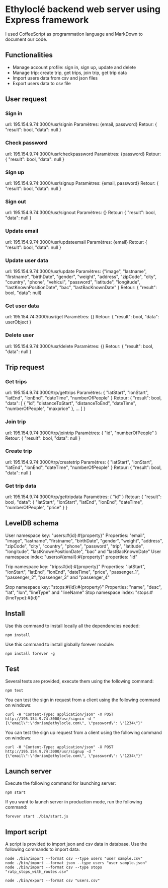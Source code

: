 # Ethyloclé backend web server using Express framework

I used CoffeeScript as programmation language and MarkDown to document our code.

## Functionalities
* Manage account profile: sign in, sign up, update and delete
* Manage trip: create trip, get trips, join trip, get trip data
* Import users data from csv and json files
* Export users data to csv file

## User request

### Sign in
url: 195.154.9.74:3000/usr/signin
Paramètres: {email, password}
Retour: { "result": bool, "data": null }

### Check password
url: 195.154.9.74:3000/usr/checkpassword
Paramètres: {password}
Retour: { "result": bool, "data": null }

### Sign up
url: 195.154.9.74:3000/usr/signup
Paramètres: {email, password}
Retour: { "result": bool, "data": null }

### Sign out
url: 195.154.9.74:3000/usr/signout
Paramètres: {}
Retour: { "result": bool, "data": null }

### Update email
url: 195.154.9.74:3000/usr/updateemail
Paramètres: {email}
Retour: { "result": bool, "data": null }

### Update user data
url: 195.154.9.74:3000/usr/update
Paramètres: {"image", "lastname", "firstname", "birthDate", "gender", "weight", "address", "zipCode", "city", "country", "phone", "vehicul", "password", "latitude", "longitude", "lastKnownPositionDate", "bac", "lastBacKnownDate" }
Retour: { "result": bool, "data": null}

### Get user data
url: 195.154.74:3000/usr/get
Paramètres: {}
Retour: { "result": bool, "data": userObject }

### Delete user
url: 195.154.9.74:3000/usr/delete
Paramètres: {}
Retour: { "result": bool, "data": null }

## Trip request

### Get trips
url: 195.154.9.74:3000/trp/gettrips
Paramètres: { "latStart", "lonStart", "latEnd", "lonEnd", "dateTime", "numberOfPeople" }
Retour: { "result": bool, "data": [ { "id", "distanceToStart", "distanceToEnd", "dateTime", "numberOfPeople", "maxprice" }, ... ] }

### Join trip
url: 195.154.9.74:3000/trp/jointrip
Paramètres: { "id", "numberOfPeople" }
Retour: { "result": bool, "data": null }

### Create trip
url: 195.154.9.74:3000/trp/createtrip
Paramètres: { "latStart", "lonStart", "latEnd", "lonEnd", "dateTime", "numberOfPeople" }
Retour: { "result": bool, "data": null }

### Get trip data
url: 195.154.9.74:3000/trp/gettripdata
Paramètres: { "id" }
Retour: { "result": bool, "data": { "latStart", "lonStart", "latEnd", "lonEnd", "dateTime", "numberOfPeople", "price" } }

## LevelDB schema
User namespace key: "users:#{id}:#{property}"
Properties: "email", "image", "lastname", "firstname", "birthDate", "gender", "weight", "address", "zipCode", "city", "country", "phone", "password", "trip", "latitude", "longitude", "lastKnownPositionDate", "bac" and "lastBacKnownDate"
User namespace index: "users:#{email}:#{property}"
properties: "id"

Trip namespace key: "trips:#{id}:#{property}"
Properties: "latStart", "lonStart", "latEnd", "lonEnd", "dateTime", "price", "passenger_1", "passenger_2", "passenger_3" and "passenger_4"

Stop namespace key: "stops:#{id}:#{property}"
Properties: "name", "desc", "lat", "lon", "lineType" and "lineName"
Stop namespace index: "stops:#{lineType}:#{id}"

## Install
Use this command to install locally all the dependencies needed:
```
npm install
```
Use this command to install globally forever module:
```
npm install forever -g
```

## Test
Several tests are provided, execute them using the following command:
```
npm test
```
You can test the sign in request from a client using the following command on windows:
```
curl -H "Content-Type: application/json" -X POST http://195.154.9.74:3000/usr/signin -d "{\"email\":\"dorian@ethylocle.com\", \"password\": \"1234\"}"
```
You can test the sign up request from a client using the following command on windows:
```
curl -H "Content-Type: application/json" -X POST http://195.154.9.74:3000/usr/signup -d "{\"email\":\"dorian@ethylocle.com\", \"password\": \"1234\"}"
```

## Launch server
Execute the following command for launching server:
```
npm start
```
If you want to launch server in production mode, run the following command:
```
forever start ./bin/start.js
```

## Import script
A script is provided to import json and csv data in database. Use the following commands to import data:

```
node ./bin/import --format csv --type users "user sample.csv"
node ./bin/import --format json --type users "user sample.json"
node ./bin/import --format csv --type stops "ratp_stops_with_routes.csv"

node ./bin/export --format csv "users.csv"
```

